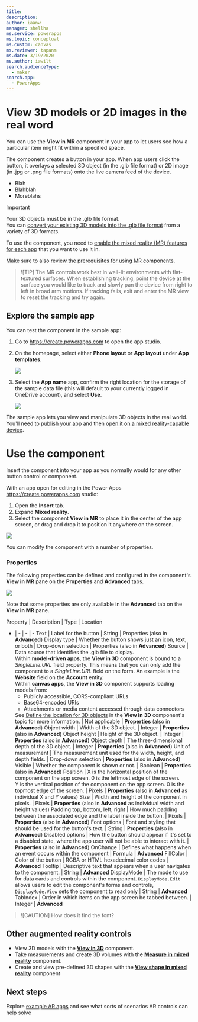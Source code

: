 ```yaml
---
title: 
description: 
author: iaanw
manager: shellha
ms.service: powerapps
ms.topic: conceptual
ms.custom: canvas
ms.reviewer: tapanm
ms.date: 3/19/2020
ms.author: iawilt
search.audienceType: 
  - maker
search.app: 
  - PowerApps
---
```


# View 3D models or 2D images in the real word

You can use the **View in MR** component in your app to let users see how a particular item might fit within a specified space. 

The component creates a button in your app. When app users click the button, it overlays a selected 3D object (in the .glb file format) or 2D image (in .jpg or .png file formats) onto the live camera feed of the device. 

- Blah
- Blahblah
- Moreblahs

>[!IMPORTANT]
>Your 3D objects must be in the .glb file format.  
>You can [convert your existing 3D models into the .glb file format](/dynamics365/mixed-reality/import-tool/) from a variety of 3D formats.

To use the component, you need to [enable the mixed reality (MR) features for each app](#enable-the-mixed-reality-features-for-each-app) that you want to use it in. 

Make sure to also [review the prerequisites for using MR components](mixed-reality-overview.md#prerequisites).

>![TIP]
>The MR controls work best in well-lit environments with flat-textured surfaces. 
>When establishing tracking, point the device at the surface you would like to track and slowly pan the device from right to left in broad arm motions.
>If tracking fails, exit and enter the MR view to reset the tracking and try again.

## Explore the sample app

You can test the component in the sample app:

1. Go to https://create.powerapps.com to open the app studio.
2. On the homepage, select either **Phone layout** or **App layout** under **App templates**.

    ![](./media/augmented-overview/augmented-template.png)

1. Select the **App name** app, confirm the right location for the storage of the sample data file (this will default to your currently logged in OneDrive account), and select **Use**.

    ![](./media/augmented-3d/augmented-3d-template.png)

The sample app lets you view and manipulate 3D objects in the real world. You'll need to [publish your app](save-publish-app.md) and then [open it on a mixed reality-capable device](../../user/run-app-client.md).


# Use the component

Insert the component into your app as you normally would for any other button control or component.

With an app open for editing in the Power Apps https://create.powerapps.com studio:

1. Open the **Insert** tab.
2. Expand **Mixed reality**.
3. Select the component **View in MR** to place it in the center of the app screen, or drag and drop it to position it anywhere on the screen.

  ![](./media/augmented-view-mr/augmented-view-mr.png)

You can modify the component with a number of properties.

### Properties

The following properties can be defined and configured in the component's **View in MR** pane on the **Properties** and **Advanced** tabs. 

![](./media/augmented-view-mr/augmented-view-mr-properties.png)

Note that some properties are only available in the **Advanced** tab on the **View in MR** pane.

Property | Description | Type | Location
- | - | - | -
Text | Label for the button | String | Properties (also in **Advanced**)
Display type | Whether the button shows just an icon, text, or both | Drop-down selection | Properties (also in **Advanced**)
Source | Data source that identifies the .glb file to display. <br/>Within **model-driven apps**, the **View in 3D** component is bound to a *SingleLine.URL* field property. This means that you can only add the component to a *SingleLine.URL* field on the form. An example is the **Website** field on the **Account** entity. <br/>Within **canvas apps**, the **View in 3D** component supports loading models from:<br/><ul><li>Publicly accessible, CORS-compliant URLs</li><li>Base64-encoded URIs</li><li>Attachments or media content accessed through data connectors</li></ul>See [Define the location for 3D objects](mixed-reality-component-view-3d.md#define-the-location-for-3d-objects) in the **View in 3D** component's topic for more information. | Not applicable | **Properties** (also in **Advanced**)
Object width | Width of the 3D object. | Integer | **Properties** (also in **Advanced**)
Object height | Height of the 3D object. | Integer | **Properties** (also in **Advanced**)
Object depth | The three-dimensional depth of the 3D object. | Integer | **Properties** (also in **Advanced**)
Unit of measurement | The measurement unit used for the width, height, and depth fields. | Drop-down selection | **Properties** (also in **Advanced**)
Visible | Whether the component is shown or not. | Boolean | **Properties** (also in **Advanced**)
Position | X is the horizontal position of the component on the app screen. 0 is the leftmost edge of the screen. <br/>Y is the vertical position of the component on the app screen. 0 is the topmost edge of the screen. | Pixels | **Properties** (also in **Advanced** as individual X and Y values)
Size | Width and height of the component in pixels. | Pixels | **Properties** (also in **Advanced** as individual width and height values)
Padding top, bottom, left, right | How much padding between the associated edge and the label inside the button. | Pixels | **Properties** (also in **Advanced**)
Font options | Font and styling that should be used for the button's text. | String | **Properties** (also in **Advanced**)
Disabled options | How the button should appear if it's set to a disabled state, where the app user will not be able to interact with it. | **Properties** (also in **Advanced**)
OnChange | Defines what happens when an event occurs within the component | Formula | **Advanced**
FillColor | Color of the button | RGBA or HTML hexadecimal color codes | **Advanced**
Tooltip | Descriptive text that appears when a user navigates to the component. | String | **Advanced**
DisplayMode | The mode to use for data cards and controls within the component. `DisplayMode.Edit` allows users to edit the component's forms and controls, `DisplayMode.View` sets the component to read only | String | **Advanced**
TabIndex | Order in which items on the app screen be tabbed between. | Integer | **Advanced**


>![CAUTION]
>How does it find the font?





## Other augmented reality controls
- View 3D models with the **[View in 3D](mixed-reality-component-view-3d.md)** component.
- Take measurements and create 3D volumes with the **[Measure in mixed reality](mixed-reality-component-measure-distance.md)** component.
- Create and view pre-defined 3D shapes with the **[View shape in mixed reality](mixed-reality-component-view-shape.md)** component

## Next steps
Explore [example AR apps](augmented-reality-example-apps.md) and see what sorts of scenarios AR controls can help solve
